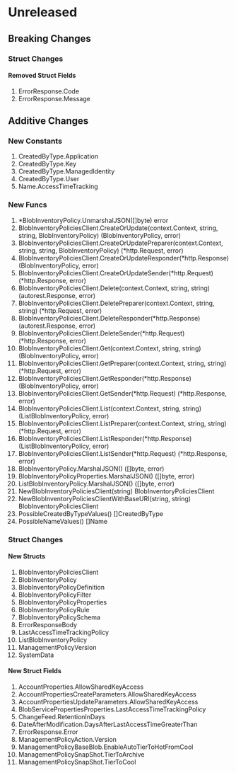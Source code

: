 # Unreleased

## Breaking Changes

### Struct Changes

#### Removed Struct Fields

1. ErrorResponse.Code
1. ErrorResponse.Message

## Additive Changes

### New Constants

1. CreatedByType.Application
1. CreatedByType.Key
1. CreatedByType.ManagedIdentity
1. CreatedByType.User
1. Name.AccessTimeTracking

### New Funcs

1. *BlobInventoryPolicy.UnmarshalJSON([]byte) error
1. BlobInventoryPoliciesClient.CreateOrUpdate(context.Context, string, string, BlobInventoryPolicy) (BlobInventoryPolicy, error)
1. BlobInventoryPoliciesClient.CreateOrUpdatePreparer(context.Context, string, string, BlobInventoryPolicy) (*http.Request, error)
1. BlobInventoryPoliciesClient.CreateOrUpdateResponder(*http.Response) (BlobInventoryPolicy, error)
1. BlobInventoryPoliciesClient.CreateOrUpdateSender(*http.Request) (*http.Response, error)
1. BlobInventoryPoliciesClient.Delete(context.Context, string, string) (autorest.Response, error)
1. BlobInventoryPoliciesClient.DeletePreparer(context.Context, string, string) (*http.Request, error)
1. BlobInventoryPoliciesClient.DeleteResponder(*http.Response) (autorest.Response, error)
1. BlobInventoryPoliciesClient.DeleteSender(*http.Request) (*http.Response, error)
1. BlobInventoryPoliciesClient.Get(context.Context, string, string) (BlobInventoryPolicy, error)
1. BlobInventoryPoliciesClient.GetPreparer(context.Context, string, string) (*http.Request, error)
1. BlobInventoryPoliciesClient.GetResponder(*http.Response) (BlobInventoryPolicy, error)
1. BlobInventoryPoliciesClient.GetSender(*http.Request) (*http.Response, error)
1. BlobInventoryPoliciesClient.List(context.Context, string, string) (ListBlobInventoryPolicy, error)
1. BlobInventoryPoliciesClient.ListPreparer(context.Context, string, string) (*http.Request, error)
1. BlobInventoryPoliciesClient.ListResponder(*http.Response) (ListBlobInventoryPolicy, error)
1. BlobInventoryPoliciesClient.ListSender(*http.Request) (*http.Response, error)
1. BlobInventoryPolicy.MarshalJSON() ([]byte, error)
1. BlobInventoryPolicyProperties.MarshalJSON() ([]byte, error)
1. ListBlobInventoryPolicy.MarshalJSON() ([]byte, error)
1. NewBlobInventoryPoliciesClient(string) BlobInventoryPoliciesClient
1. NewBlobInventoryPoliciesClientWithBaseURI(string, string) BlobInventoryPoliciesClient
1. PossibleCreatedByTypeValues() []CreatedByType
1. PossibleNameValues() []Name

### Struct Changes

#### New Structs

1. BlobInventoryPoliciesClient
1. BlobInventoryPolicy
1. BlobInventoryPolicyDefinition
1. BlobInventoryPolicyFilter
1. BlobInventoryPolicyProperties
1. BlobInventoryPolicyRule
1. BlobInventoryPolicySchema
1. ErrorResponseBody
1. LastAccessTimeTrackingPolicy
1. ListBlobInventoryPolicy
1. ManagementPolicyVersion
1. SystemData

#### New Struct Fields

1. AccountProperties.AllowSharedKeyAccess
1. AccountPropertiesCreateParameters.AllowSharedKeyAccess
1. AccountPropertiesUpdateParameters.AllowSharedKeyAccess
1. BlobServicePropertiesProperties.LastAccessTimeTrackingPolicy
1. ChangeFeed.RetentionInDays
1. DateAfterModification.DaysAfterLastAccessTimeGreaterThan
1. ErrorResponse.Error
1. ManagementPolicyAction.Version
1. ManagementPolicyBaseBlob.EnableAutoTierToHotFromCool
1. ManagementPolicySnapShot.TierToArchive
1. ManagementPolicySnapShot.TierToCool

